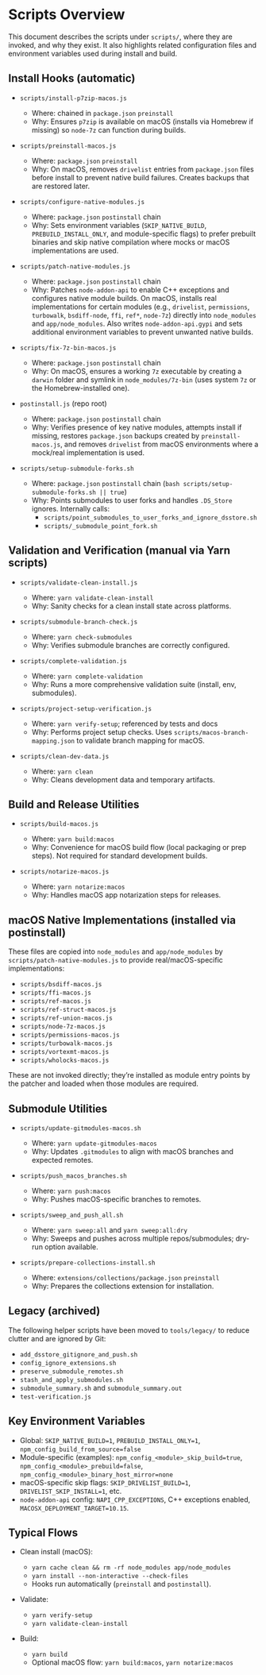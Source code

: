 # Scripts Overview

This document describes the scripts under `scripts/`, where they are invoked, and why they exist. It also highlights related configuration files and environment variables used during install and build.

## Install Hooks (automatic)

- `scripts/install-p7zip-macos.js`
  - Where: chained in `package.json` `preinstall`
  - Why: Ensures `p7zip` is available on macOS (installs via Homebrew if missing) so `node-7z` can function during builds.

- `scripts/preinstall-macos.js`
  - Where: `package.json` `preinstall`
  - Why: On macOS, removes `drivelist` entries from `package.json` files before install to prevent native build failures. Creates backups that are restored later.

- `scripts/configure-native-modules.js`
  - Where: `package.json` `postinstall` chain
  - Why: Sets environment variables (`SKIP_NATIVE_BUILD`, `PREBUILD_INSTALL_ONLY`, and module-specific flags) to prefer prebuilt binaries and skip native compilation where mocks or macOS implementations are used.

- `scripts/patch-native-modules.js`
  - Where: `package.json` `postinstall` chain
  - Why: Patches `node-addon-api` to enable C++ exceptions and configures native module builds. On macOS, installs real implementations for certain modules (e.g., `drivelist`, `permissions`, `turbowalk`, `bsdiff-node`, `ffi`, `ref*`, `node-7z`) directly into `node_modules` and `app/node_modules`. Also writes `node-addon-api.gypi` and sets additional environment variables to prevent unwanted native builds.

- `scripts/fix-7z-bin-macos.js`
  - Where: `package.json` `postinstall` chain
  - Why: On macOS, ensures a working `7z` executable by creating a `darwin` folder and symlink in `node_modules/7z-bin` (uses system `7z` or the Homebrew-installed one).

- `postinstall.js` (repo root)
  - Where: `package.json` `postinstall` chain
  - Why: Verifies presence of key native modules, attempts install if missing, restores `package.json` backups created by `preinstall-macos.js`, and removes `drivelist` from macOS environments where a mock/real implementation is used.

- `scripts/setup-submodule-forks.sh`
  - Where: `package.json` `postinstall` chain (`bash scripts/setup-submodule-forks.sh || true`)
  - Why: Points submodules to user forks and handles `.DS_Store` ignores. Internally calls:
    - `scripts/point_submodules_to_user_forks_and_ignore_dsstore.sh`
    - `scripts/_submodule_point_fork.sh`

## Validation and Verification (manual via Yarn scripts)

- `scripts/validate-clean-install.js`
  - Where: `yarn validate-clean-install`
  - Why: Sanity checks for a clean install state across platforms.

- `scripts/submodule-branch-check.js`
  - Where: `yarn check-submodules`
  - Why: Verifies submodule branches are correctly configured.

- `scripts/complete-validation.js`
  - Where: `yarn complete-validation`
  - Why: Runs a more comprehensive validation suite (install, env, submodules).

- `scripts/project-setup-verification.js`
  - Where: `yarn verify-setup`; referenced by tests and docs
  - Why: Performs project setup checks. Uses `scripts/macos-branch-mapping.json` to validate branch mapping for macOS.

- `scripts/clean-dev-data.js`
  - Where: `yarn clean`
  - Why: Cleans development data and temporary artifacts.

## Build and Release Utilities

- `scripts/build-macos.js`
  - Where: `yarn build:macos`
  - Why: Convenience for macOS build flow (local packaging or prep steps). Not required for standard development builds.

- `scripts/notarize-macos.js`
  - Where: `yarn notarize:macos`
  - Why: Handles macOS app notarization steps for releases.

## macOS Native Implementations (installed via postinstall)

These files are copied into `node_modules` and `app/node_modules` by `scripts/patch-native-modules.js` to provide real/macOS-specific implementations:

- `scripts/bsdiff-macos.js`
- `scripts/ffi-macos.js`
- `scripts/ref-macos.js`
- `scripts/ref-struct-macos.js`
- `scripts/ref-union-macos.js`
- `scripts/node-7z-macos.js`
- `scripts/permissions-macos.js`
- `scripts/turbowalk-macos.js`
- `scripts/vortexmt-macos.js`
- `scripts/wholocks-macos.js`

These are not invoked directly; they’re installed as module entry points by the patcher and loaded when those modules are required.

## Submodule Utilities

- `scripts/update-gitmodules-macos.sh`
  - Where: `yarn update-gitmodules-macos`
  - Why: Updates `.gitmodules` to align with macOS branches and expected remotes.

- `scripts/push_macos_branches.sh`
  - Where: `yarn push:macos`
  - Why: Pushes macOS-specific branches to remotes.

- `scripts/sweep_and_push_all.sh`
  - Where: `yarn sweep:all` and `yarn sweep:all:dry`
  - Why: Sweeps and pushes across multiple repos/submodules; dry-run option available.

- `scripts/prepare-collections-install.sh`
  - Where: `extensions/collections/package.json` `preinstall`
  - Why: Prepares the collections extension for installation.

## Legacy (archived)

The following helper scripts have been moved to `tools/legacy/` to reduce clutter and are ignored by Git:

- `add_dsstore_gitignore_and_push.sh`
- `config_ignore_extensions.sh`
- `preserve_submodule_remotes.sh`
- `stash_and_apply_submodules.sh`
- `submodule_summary.sh` and `submodule_summary.out`
- `test-verification.js`

## Key Environment Variables

- Global: `SKIP_NATIVE_BUILD=1`, `PREBUILD_INSTALL_ONLY=1`, `npm_config_build_from_source=false`
- Module-specific (examples): `npm_config_<module>_skip_build=true`, `npm_config_<module>_prebuild=false`, `npm_config_<module>_binary_host_mirror=none`
- macOS-specific skip flags: `SKIP_DRIVELIST_BUILD=1`, `DRIVELIST_SKIP_INSTALL=1`, etc.
- `node-addon-api` config: `NAPI_CPP_EXCEPTIONS`, C++ exceptions enabled, `MACOSX_DEPLOYMENT_TARGET=10.15`.

## Typical Flows

- Clean install (macOS):
  - `yarn cache clean && rm -rf node_modules app/node_modules`
  - `yarn install --non-interactive --check-files`
  - Hooks run automatically (`preinstall` and `postinstall`).

- Validate:
  - `yarn verify-setup`
  - `yarn validate-clean-install`

- Build:
  - `yarn build`
  - Optional macOS flow: `yarn build:macos`, `yarn notarize:macos`